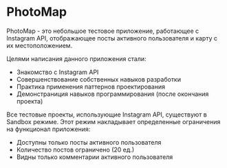 # PhotoMap

PhotoMap - это небольшое тестовое приложение, работающее с Instagram API, отображающее
посты активного пользователя и карту с их местоположением.

Целями написания данного приложения стали:
- Знакомство с Instagram API 
- Совершенствование собственных навыков разработки
- Практика применения паттернов проектирования
- Демонстраниция навыков программирования (после окончания проекта)

Все тестовые проекты, использующие Instagram API, существуют в Sandbox режиме.
Этот режим накладывает определенные ограничения на функционал приложения:
- Доступны только посты активного пользователя
- Количество постов ограничено (20 ед.)
- Видны только комментарии активного пользователя
